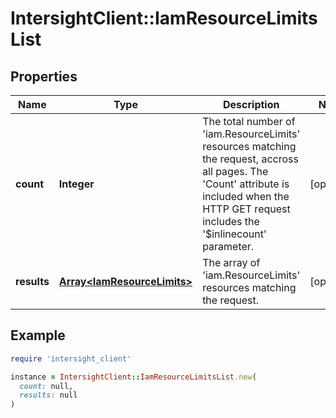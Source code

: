 # IntersightClient::IamResourceLimitsList

## Properties

| Name | Type | Description | Notes |
| ---- | ---- | ----------- | ----- |
| **count** | **Integer** | The total number of &#39;iam.ResourceLimits&#39; resources matching the request, accross all pages. The &#39;Count&#39; attribute is included when the HTTP GET request includes the &#39;$inlinecount&#39; parameter. | [optional] |
| **results** | [**Array&lt;IamResourceLimits&gt;**](IamResourceLimits.md) | The array of &#39;iam.ResourceLimits&#39; resources matching the request. | [optional] |

## Example

```ruby
require 'intersight_client'

instance = IntersightClient::IamResourceLimitsList.new(
  count: null,
  results: null
)
```

